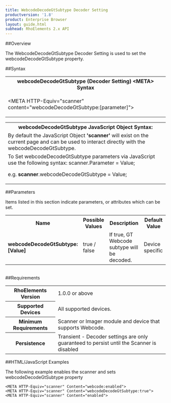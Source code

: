 ```yaml
---
title: WebcodeDecodeGtSubtype Decoder Setting
productversion: '1.8'
product: Enterprise Browser
layout: guide.html
subhead: RhoElements 2.x API
---
```


##Overview

The WebcodeDecodeGtSubtype Decoder Setting is used to set the webcodeDecodeGtSubtype property.

##Syntax

<table class="re-table"><tr><th class="tableHeading">webcodeDecodeGtSubtype (Decoder Setting) &lt;META&gt; Syntax
</th></tr><tr><td class="clsSyntaxCells clsOddRow"><p>&lt;META HTTP-Equiv="scanner" content="webcodeDecodeGtSubtype:[parameter]"&gt;</p></td></tr></table>
<table class="re-table"><tr><th class="tableHeading">webcodeDecodeGtSubtype JavaScript Object Syntax:</th></tr><tr><td class="clsSyntaxCells clsOddRow">
By default the JavaScript Object <b>'scanner'</b> will exist on the current page and can be used to interact directly with the webcodeDecodeGtSubtype.
</td></tr><tr><td class="clsSyntaxCells clsEvenRow">
To Set webcodeDecodeGtSubtype parameters via JavaScript use the following syntax: scanner.Parameter = Value;
<P />e.g. <b>scanner</b>.webcodeDecodeGtSubtype = Value;
</td></tr></table>

##Parameters


Items listed in this section indicate parameters, or attributes which can be set.
<table class="re-table"><col width="20%" /><col width="20%" /><col width="38%" /><col width="22%" /><tr><th class="tableHeading">Name</th><th class="tableHeading">Possible Values</th><th class="tableHeading">Description</th><th class="tableHeading">Default Value</th></tr><tr><td class="clsSyntaxCells clsOddRow"><b>webcodeDecodeGtSubtype:[Value]
</b></td><td class="clsSyntaxCells clsOddRow">true / false</td><td class="clsSyntaxCells clsOddRow">If true, GT Webcode subtype will be decoded.</td><td class="clsSyntaxCells clsOddRow">Device specific</td></tr></table>
<table class="re-table"><col width="78%" /><col width="8%" /><col width="1%" /><col width="5%" /><col width="1%" /><col width="5%" /><col width="2%" /></table>





##Requirements

<table class="re-table"><tr><th class="tableHeading">RhoElements Version</th><td class="clsSyntaxCell clsEvenRow">1.0.0 or above
</td></tr><tr><th class="tableHeading">Supported Devices</th><td class="clsSyntaxCell clsOddRow">All supported devices.</td></tr><tr><th class="tableHeading">Minimum Requirements</th><td class="clsSyntaxCell clsOddRow">Scanner or Imager module and device that supports Webcode.</td></tr><tr><th class="tableHeading">Persistence</th><td class="clsSyntaxCell clsEvenRow">Transient - Decoder settings are only guaranteed to persist until the Scanner is disabled</td></tr></table>


##HTML/JavaScript Examples

The following example enables the scanner and sets webcodeDecodeGtSubtype property

	<META HTTP-Equiv="scanner" Content="webcode:enabled">
	<META HTTP-Equiv="scanner" Content="webcodeDecodeGtSubtype:true">
	<META HTTP-Equiv="scanner" Content="enabled">
					





